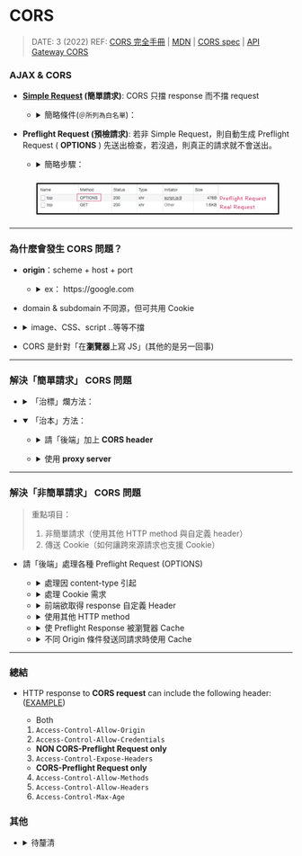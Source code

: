 <style> 
.imgBox{
  display: flex; 
  flex-direction: column; 
  margin: 5%; 
  justify-content: center;
  border: 2px solid black;
}
</style>

<!--  style  -->

###### <!-- ref -->

[mdn]: https://developer.mozilla.org/zh-TW/docs/Web
[cors 完全手冊]: https://blog.huli.tw/2021/02/19/cors-guide-1/
[cors spec]: https://fetch.spec.whatwg.org/#http-cors-protocol
[simple request]: https://developer.mozilla.org/zh-TW/docs/Web/HTTP/CORS#%E7%B0%A1%E5%96%AE%E8%AB%8B%E6%B1%82
[把 fetch mode 設成 no-cors]: https://stackoverflow.com/questions/43262121/trying-to-use-fetch-and-pass-in-mode-no-cors/43268098
[origin]: #為什麼會發生-cors-問題
[res.header]: http://expressjs.com/en/api.html#res.set
[example]: #解決非簡單請求-cors-問題
[2.2.1 - cors-safelisted method]: https://fetch.spec.whatwg.org/#cors-safelisted-method
[2.2.2. - cors-safelisted request-header]: https://fetch.spec.whatwg.org/#cors-safelisted-request-header
[使用 cors 與 cache 時的注意事項]: https://blog.huli.tw/2021/02/19/cors-guide-4/#使用-cors-與-cache-時的注意事項
[api gateway cors]: https://docs.aws.amazon.com/zh_tw/apigateway/latest/developerguide/how-to-cors-console.html

<!-- ref -->

# CORS

> DATE: 3 (2022)
> REF: [CORS 完全手冊] | [MDN] | [CORS spec] | [API Gateway CORS]

### AJAX & CORS

- **[Simple Request] (簡單請求)**: CORS 只擋 response 而不擋 request

  <!-- 簡略條件 -->

  - <details close>
    <summary>簡略條件(<code>＠所列為白名單</code>)：</summary>

    <!-- 使用基本方法 -->

    - <details close>
      <summary>使用基本方法</summary>

      - `GET`
      - `POST`
      - `HEAD`

      > [2.2.1 - CORS-safelisted method]

      </details>

    <!-- 無自訂的 header -->

    - <details close>
      <summary>無自訂的 header</summary>

      - `accept`
      - `accept-language`
      - `content-language`
      - `content-type`

      > [2.2.2. - CORS-safelisted request-header]

      </details>

    <!-- Content-Type 三選一 -->

    - <details close>
      <summary>Content-Type 三選一</summary>

      - `application/x-www-form-urlencoded`
      - `multipart/form-data`
      - `text/plain`

      </details>

    </details>

- **Preflight Request (預檢請求)**: 若非 Simple Request，則自動生成 Preflight Request ( **OPTIONS** ) 先送出檢查，若沒過，則真正的請求就不會送出。

  <!-- 簡略步驟： -->

  - <details close>
    <summary>簡略步驟：</summary>

    1. 瀏覽器自動生成兩個 Header：

    ```
    ex.
    Access-Control-Request-Headers: content-type
    Access-Control-Request-Method: POST
    ```

    2. 以 OPTIONS 方式發出請求

    </details>

  <div class="imgBox" >
    <img src="../image/CORS/Preflight%20Request.png" alt="Discussion_array.png" />
  </div>

---

### 為什麼會發生 CORS 問題？

<!-- origin：scheme + host + port -->

- **origin**：scheme + host + port

  <!-- ex： https://google.com -->

  - <details close>
    <summary>ex： https://google.com</summary>

    - 名詞：
      - scheme：`https`
      - host：`google.com`
      - port：若沒有指定，預設 http：80, https：443
    - 同源： `https://google.com & https://google.com/api`
    - 不同源：
      1. `https://google.com & http://google.com`
      2. `https://google.com & https://google.com：3000`
      3. `https://google.com & https://api.google.com`
         **(domain & subdomain 不同源，可共用 Cookie)**
      4. `https://api.google.com & https://data.google.com`

    </details>

<!-- domain & subdomain 不同源，但可共用 Cookie -->

- domain & subdomain 不同源，但可共用 Cookie

<!-- image、CSS、script ..等等不擋 -->

- <details close><summary>image、CSS、script ..等等不擋</summary>

  - 載入後只有瀏覽器知道內容 (無法用程式讀取)
    --> 無法把結果外傳
    --> 較無資料外洩問題

  </details>

<!-- CORS 是針對「在 瀏覽器 上寫 JS」(其他的是另一回事) -->

- CORS 是針對「在**瀏覽器**上寫 JS」(其他的是另一回事)

---

### 解決「簡單請求」 CORS 問題

<!-- 「治標」爛方法： -->

- <details close>
  <summary>「治標」爛方法：</summary>

  - 關掉瀏覽器的安全性設置
  - [把 fetch mode 設成 no-cors]：
    我發 request 給 no-cors header 的資源，我不要 response
    --> 絕對沒有 response
  - 不要用 AJAX 拿資料 (用 JSONP, JSON with Padding) - JSONP: script 標籤 - AJAX: XMLHttpRequest 或是 fetch

  </details>

<!-- 「治本」方法： -->

- <details open>
  <summary>「治本」方法：</summary>

  <!-- 請「後端」加上 CORS header -->

  - <details close>
    <summary>請「後端」加上 <b>CORS header</b></summary>

    - 設定 `Access-Control-Allow-Origin`
    - 只能設定一個 [origin] 或是 全部 ( \* )。多個需動態設定。

    > REF： [res.header]>

    ```
    res.header('Access-Control-Allow-Origin', <ORIGIN || '*'>)
    ```

    </details>

  <!-- 使用 proxy server -->

  - <details close>
    <summary>使用 <b>proxy server</b></summary>

    - 用 proxy server 幫你加上 CORS header
    - 因為 CORS 只發生在`前端`跟後端要資料的情況（proxy server 跟 server 之間不會產生 CORS）

    </details>

  </details>

---

### 解決「非簡單請求」 CORS 問題

> 重點項目：
>
> 1. 非簡單請求（使用其他 HTTP method 與自定義 header）
> 2. 傳送 Cookie（如何讓跨來源請求也支援 Cookie）

- 請「後端」處理各種 Preflight Request (OPTIONS)

  <!-- 處理因 content-type 引起 -->

  - <details close>
    <summary>處理因 content-type 引起</summary>

    - 設定 `Access-Control-Allow-Headers`，除了：
      - application/x-www-form-urlencoded
      - multipart/form-data
      - text/plain

    ***

    > REF： [res.header] | <[ORIGIN]>

    ```
    app.options('/form', (req, res) => {
      res.header('Access-Control-Allow-Origin', <ORIGIN || '*'>)
      res.header('Access-Control-Allow-Headers', 'content-type')
      res.end()
    })
    ```

    </details>

  <!-- 處理 Cookie 需求 -->

  - <details close>
    <summary>處理 Cookie 需求</summary>

    - 跨來源請求，預設不會帶上 Cookie
    - Client 加入 `credentials: 'include'`
    - Server 設定 `Access-Control-Allow-Credentials` 為 true
    - `Access-Control-Allow-Origin` 不能是 \*，要指定 [origin]

    ***

    > REF： [res.header] | <[ORIGIN]>

    ```
    app.post('/form', (req, res) => {
      res.header('Access-Control-Allow-Origin', <ORIGIN>)
      res.header('Access-Control-Allow-Credentials', true)
    })

    app.options('/form', (req, res) => {
      res.header('Access-Control-Allow-Origin', <ORIGIN>)
      res.header('Access-Control-Allow-Credentials', true)
      res.header('Access-Control-Allow-Headers', 'content-type, X-App-Version')
      res.end()
    })
    ```

    </details>

  <!-- 前端欲取得 response 自定義 Header -->

  - <details close>
    <summary>前端欲取得 response 自定義 Header</summary>

    - 設定 `Access-Control-Expose-Headers` (將該 Header 暴露)

    ***

    > REF： [res.header] | <[ORIGIN]>

    ```
    app.get('/', (req, res) => {
      res.header('X-List-Version', '1.3')
      res.header('Access-Control-Allow-Origin', <ORIGIN || '*'>)
      res.header('Access-Control-Expose-Headers', 'X-List-Version')
    })
    ```

    </details>

  <!-- 使用其他 HTTP method -->

  - <details close>
    <summary>使用其他 HTTP method</summary>

    - 設定 `Access-Control-Allow-Methods` (除了 GET、HEAD、POST)

    ***

    > REF： [res.header] | <[ORIGIN]>

    ```
    app.options('/form', (req, res) => {
      res.header('Access-Control-Allow-Origin', <ORIGIN || '*'>)
      res.header('Access-Control-Allow-Methods', 'PATCH')
      res.end()
    })
    ```

    </details>

  <!-- 使 Preflight Response 被瀏覽器 Cache -->

  - <details close>
    <summary>使 Preflight Response 被瀏覽器 Cache</summary>

    - 設定 `Access-Control-Max-Age` 的秒數，單位-秒

    ***

    > REF： [res.header] | <[ORIGIN]>

    ```
    app.options('/form', (req, res) => {
      res.header('Access-Control-Allow-Origin', <ORIGIN || '*'>)
      res.header('Access-Control-Max-Age', 300)
      res.end()
    })
    ```

    </details>

  <!-- 不同 Origin 條件發送同請求時使用 Cache -->

  - <details close>
    <summary>不同 Origin 條件發送同請求時使用 Cache</summary>

    - 例如 `<img>` 與 `js fetch` 都對同一個來源發送 CORS Request
    - 方法 1: 設定 `Vary: Origin` ，針對不同 Origin 分辨 Cache
    - 方法 2: `<img>` 加上 `crossorigin="anonymous"`，使其帶上 Origin
    - 淮：Vary header 也要看防火牆有沒有通的樣子

    ***

    > REF： [res.header] | <[ORIGIN]> | [使用 CORS 與 Cache 時的注意事項]

    ```
    app.options('/form', (req, res) => {
      res.header('Access-Control-Allow-Origin', <ORIGIN || '*'>)
      res.header('Access-Control-Max-Age', 300)
      Vary: Origin
      res.end()
    })
    ```

    </details>

---

### 總結

- HTTP response to **CORS request** can include the following header: ([EXAMPLE])

  - Both

  1. `Access-Control-Allow-Origin`
  2. `Access-Control-Allow-Credentials`

  - **NON CORS-Preflight Request only**

  3. `Access-Control-Expose-Headers`

  - **CORS-Preflight Request only**

  4. `Access-Control-Allow-Methods`
  5. `Access-Control-Allow-Headers`
  6. `Access-Control-Max-Age`

### 其他

<!-- 待釐清 -->

- <details close><summary>待釐清</summary>

  - 今天會有 same-origin policy 跟 CORS，是因為我們「在瀏覽器上寫 JS」，所以受到執行環境的限制。如果我們今天寫的是 Node.js，就完全沒有這些問題，想拿什麼就拿什麼，不會有人擋我們?
  -

  </details>

